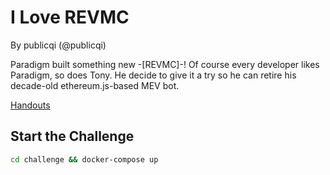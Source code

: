 # I Love REVMC

By publicqi (@publicqi)

Paradigm built something new -[REVMC]-! Of course every developer likes Paradigm, so does Tony. He decide to give it a try so he can retire his decade-old ethereum.js-based MEV bot.

[Handouts](https://storage.googleapis.com/blazctf24/i-love-revmc.zip)

## Start the Challenge

```bash
cd challenge && docker-compose up
```